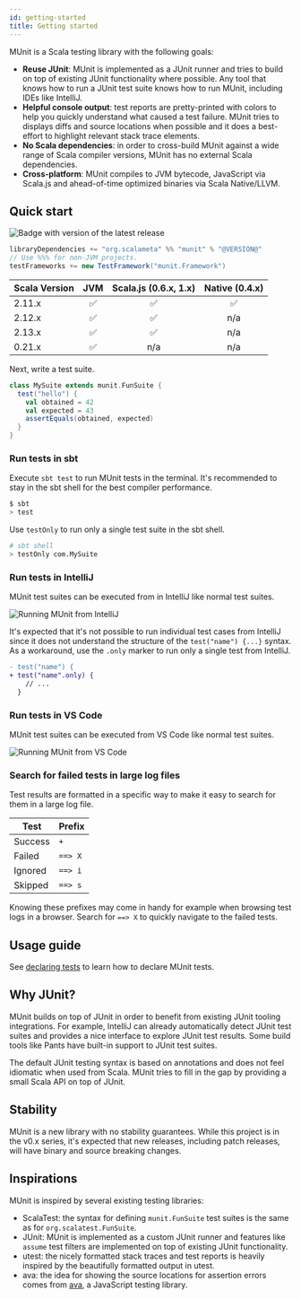 ```yaml
---
id: getting-started
title: Getting started
---
```


MUnit is a Scala testing library with the following goals:

- **Reuse JUnit**: MUnit is implemented as a JUnit runner and tries to build on
  top of existing JUnit functionality where possible. Any tool that knows how to
  run a JUnit test suite knows how to run MUnit, including IDEs like IntelliJ.
- **Helpful console output**: test reports are pretty-printed with colors to
  help you quickly understand what caused a test failure. MUnit tries to
  displays diffs and source locations when possible and it does a best-effort to
  highlight relevant stack trace elements.
- **No Scala dependencies**: in order to cross-build MUnit against a wide range
  of Scala compiler versions, MUnit has no external Scala dependencies.
- **Cross-platform**: MUnit compiles to JVM bytecode, JavaScript via Scala.js
  and ahead-of-time optimized binaries via Scala Native/LLVM.

## Quick start

![Badge with version of the latest release](https://img.shields.io/maven-central/v/org.scalameta/munit_2.13?style=for-the-badge)

```scala
libraryDependencies += "org.scalameta" %% "munit" % "@VERSION@"
// Use %%% for non-JVM projects.
testFrameworks += new TestFramework("munit.Framework")
```

| Scala Version | JVM | Scala.js (0.6.x, 1.x) | Native (0.4.x) |
| ------------- | :-: | :-------------------: | :------------: |
| 2.11.x        | ✅  |          ✅           |       ✅       |
| 2.12.x        | ✅  |          ✅           |      n/a       |
| 2.13.x        | ✅  |          ✅           |      n/a       |
| 0.21.x        | ✅  |          n/a          |      n/a       |

Next, write a test suite.

```scala mdoc
class MySuite extends munit.FunSuite {
  test("hello") {
    val obtained = 42
    val expected = 43
    assertEquals(obtained, expected)
  }
}
```

### Run tests in sbt

Execute `sbt test` to run MUnit tests in the terminal. It's recommended to stay
in the sbt shell for the best compiler performance.

```sh
$ sbt
> test
```

Use `testOnly` to run only a single test suite in the sbt shell.

```sh
# sbt shell
> testOnly com.MySuite
```

### Run tests in IntelliJ

MUnit test suites can be executed from in IntelliJ like normal test suites.

![Running MUnit from IntelliJ](https://i.imgur.com/oAA2ZeQ.png)

It's expected that it's not possible to run individual test cases from IntelliJ
since it does not understand the structure of the `test("name") {...}` syntax.
As a workaround, use the `.only` marker to run only a single test from IntelliJ.

```diff
- test("name") {
+ test("name".only) {
    // ...
  }
```

### Run tests in VS Code

MUnit test suites can be executed from VS Code like normal test suites.

![Running MUnit from VS Code](https://i.imgur.com/hmL0hAp.png)

### Search for failed tests in large log files

Test results are formatted in a specific way to make it easy to search for them
in a large log file.

| Test    | Prefix  |
| ------- | ------- |
| Success | `+`     |
| Failed  | `==> X` |
| Ignored | `==> i` |
| Skipped | `==> s` |

Knowing these prefixes may come in handy for example when browsing test logs in
a browser. Search for `==> X` to quickly navigate to the failed tests.

## Usage guide

See [declaring tests](tests.html) to learn how to declare MUnit tests.

## Why JUnit?

MUnit builds on top of JUnit in order to benefit from existing JUnit tooling
integrations. For example, IntelliJ can already automatically detect JUnit test
suites and provides a nice interface to explore JUnit test results. Some build
tools like Pants have built-in support to JUnit test suites.

The default JUnit testing syntax is based on annotations and does not feel
idiomatic when used from Scala. MUnit tries to fill in the gap by providing a
small Scala API on top of JUnit.

## Stability

MUnit is a new library with no stability guarantees. While this project is in
the v0.x series, it's expected that new releases, including patch releases, will
have binary and source breaking changes.

## Inspirations

MUnit is inspired by several existing testing libraries:

- ScalaTest: the syntax for defining `munit.FunSuite` test suites is the same as
  for `org.scalatest.FunSuite`.
- JUnit: MUnit is implemented as a custom JUnit runner and features like
  `assume` test filters are implemented on top of existing JUnit functionality.
- utest: the nicely formatted stack traces and test reports is heavily inspired
  by the beautifully formatted output in utest.
- ava: the idea for showing the source locations for assertion errors comes from
  [ava](https://github.com/avajs/ava), a JavaScript testing library.
